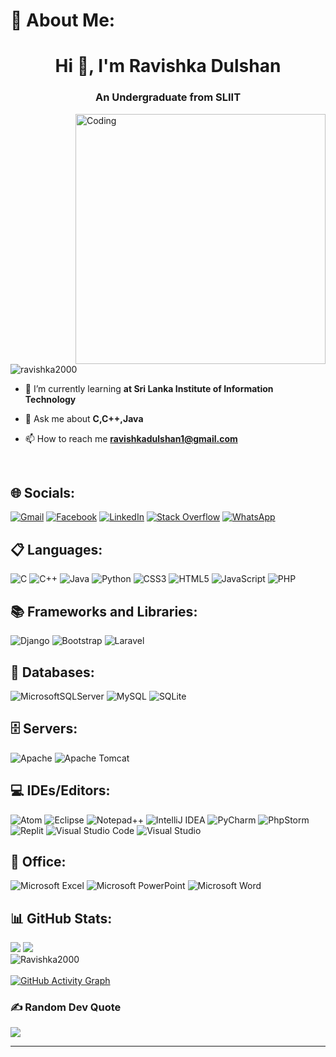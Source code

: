 # 💫 About Me:
<h1 align="center">Hi 👋, I'm Ravishka Dulshan</h1>
<h3 align="center">An Undergraduate from SLIIT</h3>
<img align="right" alt="Coding" width="400" src="https://www.lambdatest.com/resources/images/ezgif.com-gif-maker-16.gif">

<p align="left"> <img src="https://komarev.com/ghpvc/?username=ravishka2000&label=Profile%20views&color=0e75b6&style=flat" alt="ravishka2000" /> </p>

- 🌱 I’m currently learning **at Sri Lanka Institute of Information Technology**

- 💬 Ask me about **C,C++,Java**

- 📫 How to reach me **ravishkadulshan1@gmail.com**

<br/>


## 🌐 Socials:

[![Gmail](https://img.shields.io/badge/Gmail-D14836?style=for-the-badge&logo=gmail&logoColor=white)](mailto:ravishkadulshan1@gmail.com)
[![Facebook](https://img.shields.io/badge/Facebook-%231877F2.svg?style=for-the-badge&logo=Facebook&logoColor=white)](https://facebook.com/RavishkaDulshan) 
[![LinkedIn](https://img.shields.io/badge/linkedin-%230077B5.svg?style=for-the-badge&logo=linkedin&logoColor=white)](https://www.linkedin.com/in/ravishka-dulshan-a33569225) 
[![Stack Overflow](https://img.shields.io/badge/-Stackoverflow-FE7A16?style=for-the-badge&logo=stack-overflow&logoColor=white)](https://stackoverflow.com/users/19276389/ravishka-dulshan) 
[![WhatsApp](https://img.shields.io/badge/WhatsApp-25D366?style=for-the-badge&logo=whatsapp&logoColor=white)](https://wa.link/wwxzae)
<br/>


## 📋 Languages:

![C](https://img.shields.io/badge/c-%2300599C.svg?style=for-the-badge&logo=c&logoColor=white)
![C++](https://img.shields.io/badge/c++-%2300599C.svg?style=for-the-badge&logo=c%2B%2B&logoColor=white)
![Java](https://img.shields.io/badge/java-%23ED8B00.svg?style=for-the-badge&logo=java&logoColor=white)
![Python](https://img.shields.io/badge/python-3670A0?style=for-the-badge&logo=python&logoColor=ffdd54)
![CSS3](https://img.shields.io/badge/css3-%231572B6.svg?style=for-the-badge&logo=css3&logoColor=white)
![HTML5](https://img.shields.io/badge/html5-%23E34F26.svg?style=for-the-badge&logo=html5&logoColor=white)
![JavaScript](https://img.shields.io/badge/javascript-%23323330.svg?style=for-the-badge&logo=javascript&logoColor=%23F7DF1E)
![PHP](https://img.shields.io/badge/php-%23777BB4.svg?style=for-the-badge&logo=php&logoColor=white)
<br/>


## 📚 Frameworks and Libraries:

![Django](https://img.shields.io/badge/django-%23092E20.svg?style=for-the-badge&logo=django&logoColor=white)
![Bootstrap](https://img.shields.io/badge/bootstrap-%23563D7C.svg?style=for-the-badge&logo=bootstrap&logoColor=white)
![Laravel](https://img.shields.io/badge/laravel-%23FF2D20.svg?style=for-the-badge&logo=laravel&logoColor=white)
<br/>


## 💾 Databases:

![MicrosoftSQLServer](https://img.shields.io/badge/Microsoft%20SQL%20Sever-CC2927?style=for-the-badge&logo=microsoft%20sql%20server&logoColor=white)
![MySQL](https://img.shields.io/badge/mysql-%2300f.svg?style=for-the-badge&logo=mysql&logoColor=white)
![SQLite](https://img.shields.io/badge/sqlite-%2307405e.svg?style=for-the-badge&logo=sqlite&logoColor=white)
<br/>


## 🗄️ Servers:

![Apache](https://img.shields.io/badge/apache-%23D42029.svg?style=for-the-badge&logo=apache&logoColor=white)
![Apache Tomcat](https://img.shields.io/badge/apache%20tomcat-%23F8DC75.svg?style=for-the-badge&logo=apache-tomcat&logoColor=black)
<br/>


## 💻 IDEs/Editors:

![Atom](https://img.shields.io/badge/Atom-%2366595C.svg?style=for-the-badge&logo=atom&logoColor=white)
![Eclipse](https://img.shields.io/badge/Eclipse-FE7A16.svg?style=for-the-badge&logo=Eclipse&logoColor=white)
![Notepad++](https://img.shields.io/badge/Notepad++-90E59A.svg?style=for-the-badge&logo=notepad%2b%2b&logoColor=black)
![IntelliJ IDEA](https://img.shields.io/badge/IntelliJIDEA-000000.svg?style=for-the-badge&logo=intellij-idea&logoColor=white)
![PyCharm](https://img.shields.io/badge/pycharm-143?style=for-the-badge&logo=pycharm&logoColor=black&color=black&labelColor=green)
![PhpStorm](https://img.shields.io/badge/phpstorm-143?style=for-the-badge&logo=phpstorm&logoColor=black&color=black&labelColor=darkorchid)
![Replit](https://img.shields.io/badge/Replit-DD1200?style=for-the-badge&logo=Replit&logoColor=white)
![Visual Studio Code](https://img.shields.io/badge/Visual%20Studio%20Code-0078d7.svg?style=for-the-badge&logo=visual-studio-code&logoColor=white)
![Visual Studio](https://img.shields.io/badge/Visual%20Studio-5C2D91.svg?style=for-the-badge&logo=visual-studio&logoColor=white)
<br/>


## 🏢 Office:

![Microsoft Excel](https://img.shields.io/badge/Microsoft_Excel-217346?style=for-the-badge&logo=microsoft-excel&logoColor=white)
![Microsoft PowerPoint](https://img.shields.io/badge/Microsoft_PowerPoint-B7472A?style=for-the-badge&logo=microsoft-powerpoint&logoColor=white)
![Microsoft Word](https://img.shields.io/badge/Microsoft_Word-2B579A?style=for-the-badge&logo=microsoft-word&logoColor=white)


## 📊 GitHub Stats:

![](https://github-readme-stats.vercel.app/api?username=Ravishka2000&theme=radical&hide_border=false&include_all_commits=true&count_private=true)
![](https://github-readme-streak-stats.herokuapp.com/?user=Ravishka2000&theme=radical&hide_border=false)<br>
<img align="center" src="https://github-readme-stats.vercel.app/api/top-langs/?username=Ravishka2000&layout=default&theme=radical&hide_border=false&card_width=330" alt="Ravishka2000"/>
<br>
<br/>
[![GitHub Activity Graph](https://activity-graph.herokuapp.com/graph?username=ravishka2000&theme=xcode)](https://git.io/ravishka2000)
<br/>


### ✍️ Random Dev Quote
![](https://quotes-github-readme.vercel.app/api?type=horizontal&theme=radical)

---





